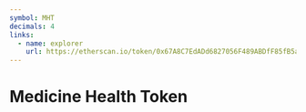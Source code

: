 ```yaml
---
symbol: MHT
decimals: 4
links:
  - name: explorer
    url: https://etherscan.io/token/0x67A8C7EdADd6827056F489ABDfF85fB5a4B2182C
---
```


# Medicine Health Token
